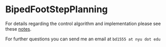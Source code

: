 # BipedFootStepPlanning
For details regarding the control algorithm and implementation please see these [notes](https://bolundai0216.github.io/content/Blog/random/walking_motion_generation_notes.pdf).

For further questions you can send me an email at `bd1555 at nyu dot edu`